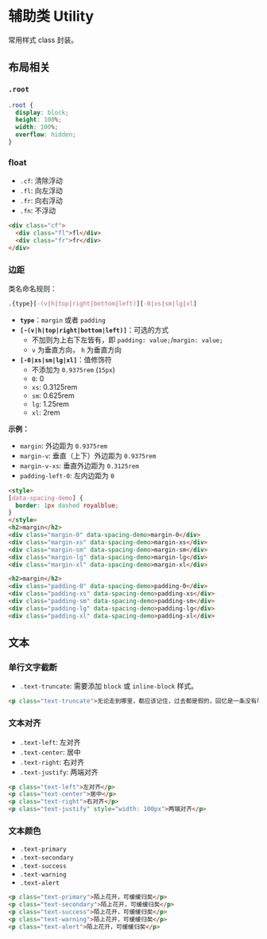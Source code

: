 # 辅助类 Utility

常用样式 class 封装。

## 布局相关

### `.root`

```css
.root {
  display: block;
  height: 100%;
  width: 100%;
  overflow: hidden;
}
```

### float

- `.cf`: 清除浮动
- `.fl`: 向左浮动
- `.fr`: 向右浮动
- `.fn`: 不浮动

`````html
<div class="cf">
  <div class="fl">fl</div>
  <div class="fr">fr</div>
</div>
`````

### 边距

类名命名规则：

```css
.{type}[-(v|h|top|right|bottom|left)][-0|xs|sm|lg|xl]
```

- **`type`**：`margin` 或者 `padding`
- **`[-(v|h|top|right|bottom|left)]`**：可选的方式
  - 不加则为上右下左皆有，即 `padding: value;`/`margin: value;`
  - `v` 为垂直方向， `h` 为垂直方向
- **`[-0|xs|sm|lg|xl]`**：值修饰符
  - 不添加为 `0.9375rem` (`15px`)
  - `0`: 0
  - `xs`: 0.3125rem
  - `sm`: 0.625rem
  - `lg`: 1.25rem
  - `xl`: 2rem

**示例：**

- `margin`: 外边距为 `0.9375rem`
- `margin-v`: 垂直（上下）外边距为 `0.9375rem`
- `margin-v-xs`: 垂直外边距为 `0.3125rem`
- `padding-left-0`: 左内边距为 `0`

`````html
<style>
[data-spacing-demo] {
  border: 1px dashed royalblue;
}
</style>
<h2>margin</h2>
<div class="margin-0" data-spacing-demo>margin-0</div>
<div class="margin-xs" data-spacing-demo>margin-xs</div>
<div class="margin-sm" data-spacing-demo>margin-sm</div>
<div class="margin-lg" data-spacing-demo>margin-lg</div>
<div class="margin-xl" data-spacing-demo>margin-xl</div>

<h2>margin</h2>
<div class="padding-0" data-spacing-demo>padding-0</div>
<div class="padding-xs" data-spacing-demo>padding-xs</div>
<div class="padding-sm" data-spacing-demo>padding-sm</div>
<div class="padding-lg" data-spacing-demo>padding-lg</div>
<div class="padding-xl" data-spacing-demo>padding-xl</div>
`````


## 文本

### 单行文字截断

- `.text-truncate`: 需要添加 `block` 或 `inline-block` 样式。


`````html
<p class="text-truncate">无论走到哪里，都应该记住，过去都是假的，回忆是一条没有尽头的路，一切以往的春天都不复存在，就连那最坚韧而又狂乱的爱情归根结底也不过是一种转瞬即逝的现实。</p>
`````

### 文本对齐

- `.text-left`: 左对齐
- `.text-center`: 居中
- `.text-right`: 右对齐
- `.text-justify`: 两端对齐

`````html
<p class="text-left">左对齐</p>
<p class="text-center">居中</p>
<p class="text-right">右对齐</p>
<p class="text-justify" style="width: 100px">两端对齐</p>
`````

### 文本颜色

- `.text-primary`
- `.text-secondary`
- `.text-success`
- `.text-warning`
- `.text-alert`

`````html
<p class="text-primary">陌上花开，可缓缓归矣</p>
<p class="text-secondary">陌上花开，可缓缓归矣</p>
<p class="text-success">陌上花开，可缓缓归矣</p>
<p class="text-warning">陌上花开，可缓缓归矣</p>
<p class="text-alert">陌上花开，可缓缓归矣</p>
`````
